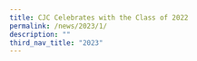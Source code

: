 ```yaml
---
title: CJC Celebrates with the Class of 2022
permalink: /news/2023/1/
description: ""
third_nav_title: "2023"
---
```

